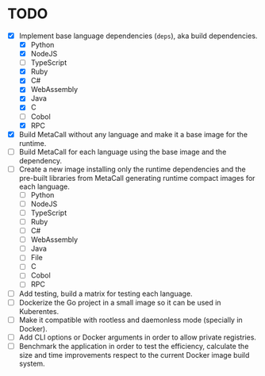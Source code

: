  # TODO
 
 - [X] Implement base language dependencies (`deps`), aka build dependencies.
    - [X] Python
    - [X] NodeJS
    - [ ] TypeScript
    - [X] Ruby
    - [X] C#
    - [X] WebAssembly
    - [X] Java
    - [X] C
    - [ ] Cobol
    - [X] RPC
 - [X] Build MetaCall without any language and make it a base image for the runtime.
 - [ ] Build MetaCall for each language using the base image and the dependency.
 - [ ] Create a new image installing only the runtime dependencies and the pre-built libraries from MetaCall generating runtime compact images for each language.
    - [ ] Python
    - [ ] NodeJS
    - [ ] TypeScript
    - [ ] Ruby
    - [ ] C#
    - [ ] WebAssembly
    - [ ] Java
    - [ ] File
    - [ ] C
    - [ ] Cobol
    - [ ] RPC
 - [ ] Add testing, build a matrix for testing each language.
 - [ ] Dockerize the Go project in a small image so it can be used in Kuberentes.
 - [ ] Make it compatible with rootless and daemonless mode (specially in Docker).
 - [ ] Add CLI options or Docker arguments in order to allow private registries.
 - [ ] Benchmark the application in order to test the efficiency, calculate the size and time improvements respect to the current Docker image build system.
